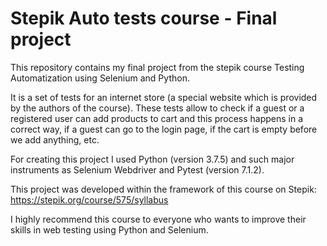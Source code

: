 # Stepik Auto tests course - Final project
This repository contains my final project from the stepik course Testing Automatization using Selenium and Python.

It is a set of tests for an internet store (a special website which is provided by the authors of the course). These tests allow to check if a guest or a registered user can add products to cart and this process happens in a correct way, if a guest can go to the login page, if the cart is empty before we add anything, etc.

For creating this project I used Python (version 3.7.5) and such major instruments as Selenium Webdriver and Pytest (version 7.1.2).

This project was developed within the framework of this course on Stepik: https://stepik.org/course/575/syllabus

I highly recommend this course to everyone who wants to improve their skills in web testing using Python and Selenium.
